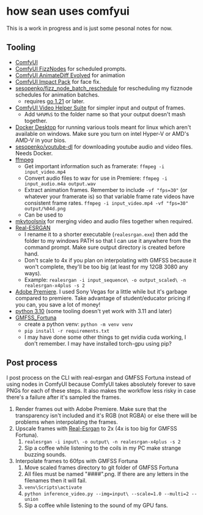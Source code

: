 # how sean uses comfyui

This is a work in progress and is just some pesonal notes for now.

## Tooling

* [ComfyUI](https://github.com/comfyanonymous/ComfyUI)
* [ComfyUI FizzNodes](https://github.com/FizzleDorf/ComfyUI_FizzNodes) for scheduled prompts.
* [ComfyUI AnimateDiff Evolved](https://github.com/Kosinkadink/ComfyUI-AnimateDiff-Evolved) for animation
* [ComfyUI Impact Pack](https://github.com/ltdrdata/ComfyUI-Impact-Pack) for face fix.
* [sesopenko/fizz_node_batch_reschedule](https://github.com/sesopenko/fizz_node_batch_reschedule) for rescheduling my fizznode schedules for animation batches.
    * requires [go 1.21](https://go.dev/doc/install) or later.
* [ComfyUI Video Helper Suite](https://github.com/Kosinkadink/ComfyUI-VideoHelperSuite) for simpler input and output of frames.
    * Add `%H%M%S` to the folder name so that your output doesn't mash together.
* [Docker Desktop](https://www.docker.com/products/docker-desktop/) for running various tools meant for linux which aren't available on windows. Make sure you turn on intel Hyper-V or AMD's AMD-V in your bios.
* [sesopenko/youtube-dl](https://github.com/sesopenko/youtube-dl) for downloading youtube audio and video files. Needs Docker.
* [ffmpeg](https://www.ffmpeg.org/download.html)
    * Get important information such as framerate: `ffmpeg -i input_video.mp4`
    * Convert audio files to wav for use in Premiere: `ffmpeg -i input_audio.m4a output.wav`
    * Extract animation frames. Remember to include `-vf "fps=30"` (or whatever your framerate is) so that variable frame rate videos have consistent frame rates.
        `ffmpeg -i input_video.mp4 -vf "fps=30" output/%04d.png`
    * Can be used to 
* [mkvtoolsnix](https://mkvtoolnix.download/) for merging video and audio files together when required.
* [Real-ESRGAN](https://github.com/xinntao/Real-ESRGAN)
    * I rename it to a shorter executable (`realesrgan.exe`) then add the folder to my windows PATH so that I can use it anywhere from the command prompt. Make sure output directory is created before hand.
    * Don't scale to 4x if you plan on interpolating with GMFSS because it won't complete, they'll be too big (at least for my 12GB 3080 any ways).
    * Example: `realesrgan -i input_sequence\ -o output_scaled\ -n realesrgan-x4plus -s 2`
* [Adobe Premiere](https://www.adobe.com/ca/products/premiere.html). I used Sony Vegas for a little while but it's garbage compared to premiere. Take advantage of student/educator pricing if you can, you save a lot of money!
* [python 3.10](https://www.python.org/downloads/) (some tooling doesn't yet work with 3.11 and later)
* [GMFSS_Fortuna](https://github.com/98mxr/GMFSS_Fortuna)
    * create a python venv: `python -m venv venv`
    * `pip install -r requirements.txt`
    * I may have done some other things to get nvidia cuda working, I don't remember. I may have installed torch-gpu using pip?

## Post process

I post process on the CLI with real-esrgan and GMFSS Fortuna instead of using nodes in ComfyUI because ComfyUI takes absolutely forever to save PNGs for each of these steps. It also makes the workflow less risky in case there's a failure after it's sampled the frames.

1. Render frames out with Adobe Premiere. Make sure that the transparency isn't included and it's RGB (not RGBA) or else there will be problems when interpolating the frames.
2. Upscale frames with [Real-Esrgan](https://github.com/xinntao/Real-ESRGAN) to 2x (4x is too big for GMFSS Fortuna).
    1. `realesrgan -i input\ -o output\ -n realesrgan-x4plus -s 2`
    2. Sip a coffee while listening to the coils in my PC make strange buzzing sounds.
3. Interpolate frames to 60fps with GMFSS Fortuna
    1. Move scaled frames directory to git folder of GMFSS Fortuna
    2. All files must be named "####".png. If there are any letters in the filenames then it will fail.
    3. `venv\Scripts\activate`
    4. `python inference_video.py --img=input\ --scale=1.0 --multi=2 --union`
    5. Sip a coffee while listening to the sound of my GPU fans.